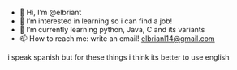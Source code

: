 - 👋 Hi, I’m @elbriant
- 👀 I’m interested in learning so i can find a job!
- 🌱 I’m currently learning python, Java, C and its variants
- 📫 How to reach me: write an email! elbrianl14@gmail.com

i speak spanish but for these things i think its better to use english


<!---
elbriant/elbriant is a ✨ special ✨ repository because its `README.md` (this file) appears on your GitHub profile.
You can click the Preview link to take a look at your changes.
--->
